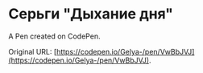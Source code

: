 # Серьги "Дыхание дня"

A Pen created on CodePen.

Original URL: [https://codepen.io/Gelya-/pen/VwBbJVJ](https://codepen.io/Gelya-/pen/VwBbJVJ).

